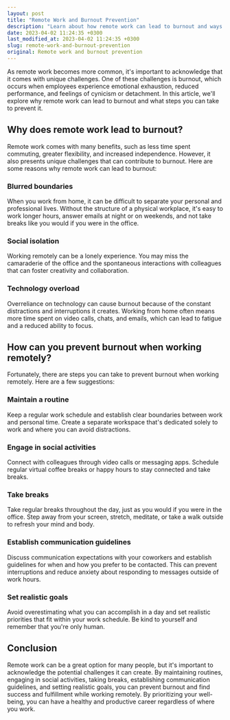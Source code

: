 ```yaml
---
layout: post
title: "Remote Work and Burnout Prevention"
description: "Learn about how remote work can lead to burnout and ways to prevent it."
date: 2023-04-02 11:24:35 +0300
last_modified_at: 2023-04-02 11:24:35 +0300
slug: remote-work-and-burnout-prevention
original: Remote work and burnout prevention
---
```

As remote work becomes more common, it's important to acknowledge that it comes with unique challenges. One of these challenges is burnout, which occurs when employees experience emotional exhaustion, reduced performance, and feelings of cynicism or detachment. In this article, we'll explore why remote work can lead to burnout and what steps you can take to prevent it.

## Why does remote work lead to burnout?

Remote work comes with many benefits, such as less time spent commuting, greater flexibility, and increased independence. However, it also presents unique challenges that can contribute to burnout. Here are some reasons why remote work can lead to burnout:

### Blurred boundaries

When you work from home, it can be difficult to separate your personal and professional lives. Without the structure of a physical workplace, it's easy to work longer hours, answer emails at night or on weekends, and not take breaks like you would if you were in the office.

### Social isolation

Working remotely can be a lonely experience. You may miss the camaraderie of the office and the spontaneous interactions with colleagues that can foster creativity and collaboration.

### Technology overload

Overreliance on technology can cause burnout because of the constant distractions and interruptions it creates. Working from home often means more time spent on video calls, chats, and emails, which can lead to fatigue and a reduced ability to focus.

## How can you prevent burnout when working remotely?

Fortunately, there are steps you can take to prevent burnout when working remotely. Here are a few suggestions:

### Maintain a routine

Keep a regular work schedule and establish clear boundaries between work and personal time. Create a separate workspace that's dedicated solely to work and where you can avoid distractions.

### Engage in social activities

Connect with colleagues through video calls or messaging apps. Schedule regular virtual coffee breaks or happy hours to stay connected and take breaks.

### Take breaks

Take regular breaks throughout the day, just as you would if you were in the office. Step away from your screen, stretch, meditate, or take a walk outside to refresh your mind and body.

### Establish communication guidelines

Discuss communication expectations with your coworkers and establish guidelines for when and how you prefer to be contacted. This can prevent interruptions and reduce anxiety about responding to messages outside of work hours.

### Set realistic goals

Avoid overestimating what you can accomplish in a day and set realistic priorities that fit within your work schedule. Be kind to yourself and remember that you're only human.

## Conclusion

Remote work can be a great option for many people, but it's important to acknowledge the potential challenges it can create. By maintaining routines, engaging in social activities, taking breaks, establishing communication guidelines, and setting realistic goals, you can prevent burnout and find success and fulfillment while working remotely. By prioritizing your well-being, you can have a healthy and productive career regardless of where you work.
